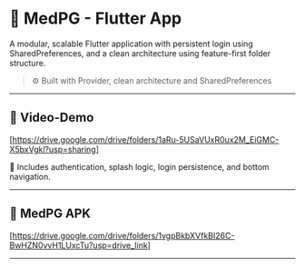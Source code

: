 
# 🚀 MedPG - Flutter App

A modular, scalable Flutter application with persistent login using SharedPreferences, and a clean architecture using feature-first folder structure.

> ⚙️ Built with Provider, clean architecture and SharedPreferences 

---

## 📸 Video-Demo

[https://drive.google.com/drive/folders/1aRu-5USaVUxR0ux2M_EiGMC-X5bxVgkl?usp=sharing]

🧪 Includes authentication, splash logic, login persistence, and bottom navigation.

---

## 📸 MedPG APK

[https://drive.google.com/drive/folders/1vgpBkbXVfkBI26C-BwHZN0vvH1LUxcTu?usp=drive_link]

---
